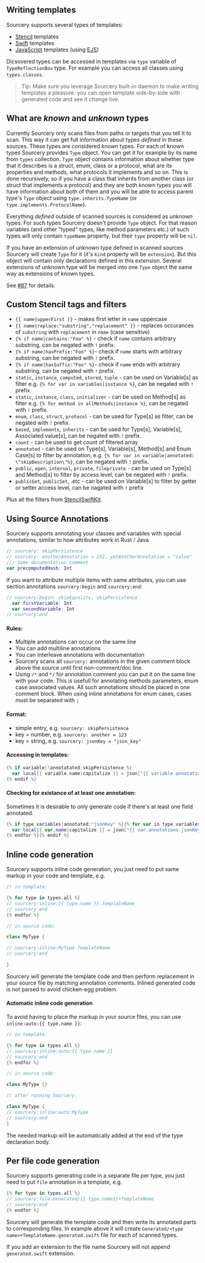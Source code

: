 ## Writing templates

Sourcery supports several types of templates:

- [Stencil](https://github.com/kylef/Stencil) templates
- [Swift](https://github.com/krzysztofzablocki/Sourcery/blob/master/SourceryTests/Stub/SwiftTemplates/Equality.swifttemplate) templates
- [JavaScript](https://github.com/krzysztofzablocki/Sourcery/blob/master/SourceryTests/Stub/JavaScriptTemplates/Equality.js) templates (using [EJS](http://ejs.co))

Dicsovered types can be accessed in templates via `type` variable of `TypeReflectionBox` type. For example you can access all classes using `types.classes`.

> Tip: Make sure you leverage Sourcery built-in daemon to make writing templates a pleasure:
you can open template side-by-side with generated code and see it change live.

## What are _known_ and _unknown_ types

Currently Sourcery only scans files from paths or targets that you tell it to scan. This way it can get full information about types _defined_ in these sources. These types are considered _known_ types. For each of known types Sourcery provides `Type` object. You can get it for example by its name from `types` collection. `Type` object contains information about whether type that it describes is a struct, enum, class or a protocol, what are its properties and methods, what protocols it implements and so on. This is done recursively, so if you have a class that inherits from another class (or struct that implements a protocol) and they are both known types you will have information about both of them and you will be able to access parent type's `Type` object using `type.inherits.TypeName` (or `type.implements.ProtocolName`).

Everything _defined_ outside of scanned sources is considered as _unknown_ types. For such types Sourcery doesn't provide `Type` object. For that reason variables (and other "typed" types, like method parameters etc.) of such types will only contain `typeName` property, but their `type` property will be `nil`.

If you have an extension of unknown type defined in scanned sources Sourcery will create `Type` for it (it's `kind` property will be `extension`). But this object will contain only declarations defined in this extension. Several extensions of unknown type will be merged into one `Type` object the same way as extensions of known types.

See [#87](https://github.com/krzysztofzablocki/Sourcery/issues/87) for details.

## Custom Stencil tags and filters

- `{{ name|upperFirst }}` - makes first letter in `name` uppercase
- `{{ name|replace:"substring","replacement" }}` - replaces occurances of `substring` with `replacement` in `name` (case sensitive)
- `{% if name|contains:"Foo" %}` - check if `name` contains arbitrary substring, can be negated with `!` prefix.
- `{% if name|hasPrefix:"Foo" %}`- check if `name` starts with arbitrary substring, can be negated with `!` prefix.
- `{% if name|hasSuffix:"Foo" %}`- check if `name` ends with arbitrary substring, can be negated with `!` prefix.
- `static`, `instance`, `computed`, `stored`, `tuple` - can be used on Variable[s] as filter e.g. `{% for var in variables|instance %}`, can be negated with `!` prefix.
- `static`, `instance`, `class`, `initializer` - can be used on Method[s] as filter e.g. `{% for method in allMethods|instance %}`, can be negated with `!` prefix.
- `enum`, `class`, `struct`, `protocol` - can be used for Type[s] as filter, can be negated with `!` prefix.
- `based`, `implements`, `inherits` - can be used for Type[s], Variable[s], Associated value[s], can be negated with `!` prefix.
- `count` - can be used to get count of filtered array
- `annotated` - can be used on Type[s], Variable[s], Method[s] and Enum Case[s] to filter by annotation, e.g. `{% for var in variable|annotated: \"skipDescription\"%}`, can be negated with `!` prefix.
- `public`, `open`, `internal`, `private`, `fileprivate` - can be used on Type[s] and Method[s] to filter by access level, can be negated with `!` prefix.
- `publicGet`, `publicSet`, .etc - can be used on Variable[s] to filter by getter or setter access level, can be nagated with `!` prefix

Plus all the filters from [StencilSwiftKit](https://github.com/SwiftGen/StencilSwiftKit).

## Using Source Annotations

Sourcery supports annotating your classes and variables with special annotations, similar to how attributes work in Rust / Java

```swift
// sourcery: skipPersistence
// sourcery: anotherAnnotation = 232, yetAnotherAnnotation = "value"
/// Some documentation comment
var precomputedHash: Int
```

If you want to attribute multiple items with same attributes, you can use section annotations `sourcery:begin` and `sourcery:end`:

```swift
// sourcery:begin: skipEquality, skipPersistence
  var firstVariable: Int
  var secondVariable: Int
// sourcery:end
```

#### Rules:

- Multiple annotations can occur on the same line
- You can add multiline annotations
- You can interleave annotations with documentation
- Sourcery scans all `sourcery:` annotations in the given comment block above the source until first non-comment/doc line
- Using `/*` and `*/` for annotation comment you can put it on the same line with your code. This is usefull for annotating methods parameters, enum case associated values. All such annotations should be placed in one comment block. When using inline annotations for enum cases, cases must be separated with `;`

#### Format:

- simple entry, e.g. `sourcery: skipPersistence`
- key = number, e.g. `sourcery: another = 123`
- key = string, e.g. `sourcery: jsonKey = "json_key"`

#### Accessing in templates:

```swift
{% if variable|!annotatated:skipPersistence %}
  var local{{ variable.name|capitalize }} = json["{{ variable.annotations.jsonKey }}"] as? {{ variable.typeName }}
{% endif %}
```

#### Checking for existance of at least one annotation:

Sometimes it is desirable to only generate code if there's at least one field annotated.

```swift
{% if type.variables|annotated:"jsonKey" %}{% for var in type.variables|instance|annotated:"jsonKey" %}
  var local{{ var.name|capitalize }} = json["{{ var.annotations.jsonKey }}"] as? {{ var.typeName }}
{% endfor %}{% endif %}
```

## Inline code generation

Sourcery supports inline code generation, you just need to put same markup in your code and template, e.g.

```swift
// in template:

{% for type in types.all %}
// sourcery:inline:{{ type.name }}.TemplateName
// sourcery:end
{% endfor %}

// in source code:

class MyType {

// sourcery:inline:MyType.TemplateName
// sourcery:end

}
```

Sourcery will generate the template code and then perform replacement in your source file by matching annotation comments. Inlined generated code is not parsed to avoid chicken-egg problem.

#### Automatic inline code generation

To avoid having to place the markup in your source files, you can use `inline:auto:{{ type.name }}`:

```swift
// in template:

{% for type in types.all %}
// sourcery:inline:auto:{{ type.name }}
// sourcery:end
{% endfor %}

// in source code:

class MyType {}

// after running Sourcery:

class MyType {
// sourcery:inline:auto:MyType
// sourcery:end
}
```

The needed markup will be automatically added at the end of the type declaration body.

## Per file code generation

Sourcery supports generating code in a separate file per type, you just need to put `file` annotation in a template, e.g.

```swift
{% for type in types.all %}
// sourcery:file:Generated/{{ type.name}}+TemplateName
// sourcery:end
{% endfor %}
```

Sourcery will generate the template code and then write its annotated parts to corresponding files. In example above it will create `Generated/<type name>+TemplateName.generated.swift` file for each of scanned types.

If you add an extension to the file name Sourcery will not append `generated.swift` extension.